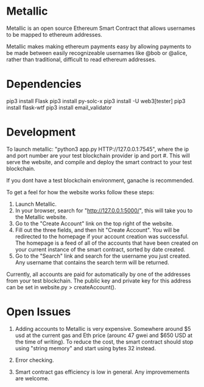 # Metallic

Metallic is an open source Ethereum Smart Contract that allows usernames to be mapped to ethereum addresses. 

Metallic makes making ethereum payments easy by allowing payments to be made between easily recognizeable usernames like @bob or @alice, rather than traditional, difficult to read ethereum addresses.

# Dependencies

pip3 install Flask
pip3 install py-solc-x
pip3 install -U web3[tester]
pip3 install flask-wtf
pip3 install email_validator

# Development  

To launch metallic: "python3 app.py HTTP://127.0.0.1:7545", where the ip and port number are your test blockchain provider ip and port #. This will serve the website, and compile and deploy the smart contract to your test blockchain. 

If you dont have a test blockchain environment, ganache is recommended. 

To get a feel for how the website works follow these steps:

1. Launch Metallic.
2. In your browser, search for "http://127.0.0.1:5000/", this will take you to the Metallic website.
3. Go to the "Create Account" link on the top right of the website.
4. Fill out the three fields, and then hit "Create Account". You will be redirected to the homepage if your account creation was successful. The homepage is a feed of all of the accounts that have been created on your current instance of the smart contract, sorted by date created. 
5. Go to the "Search" link and search for the username you just created. Any username that contains the search term will be returned. 

Currently, all accounts are paid for automatically by one of the addresses from your test blockchain. The public key and private key for this address can be set in website.py > createAccount().

# Open Issues

1. Adding accounts to Metallic is very expensive. Somewhere around $5 usd at the current gas and Eth price (arounc 47 gwei and $650 USD at the time of writing). To reduce the cost, the smart contract should stop using "string memory" and start using bytes 32 instead. 

2. Error checking.

3. Smart contract gas efficiency is low in general. Any improvemements are welcome.

